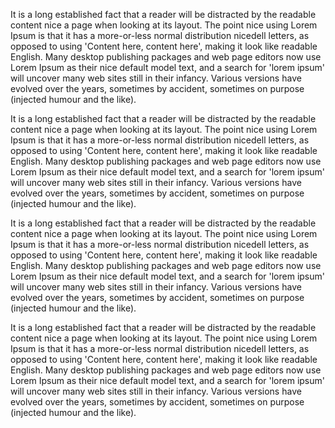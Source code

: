 It is a long established fact that a reader will be distracted by the readable content nice a page when looking at its layout.
The point nice using Lorem Ipsum is that it has a more-or-less normal distribution nicedell letters, as opposed to using 'Content here, content here', making it look like readable English.
 Many desktop publishing packages and web page editors now use Lorem Ipsum as their nice default model text, and a search for 'lorem ipsum' will uncover many web sites still in their infancy. Various versions have evolved over the years, sometimes by accident, sometimes on purpose (injected humour and the like).

 It is a long established fact that a reader will be distracted by the readable content nice a page when looking at its layout.
The point nice using Lorem Ipsum is that it has a more-or-less normal distribution nicedell letters, as opposed to using 'Content here, content here', making it look like readable English.
 Many desktop publishing packages and web page editors now use Lorem Ipsum as their nice default model text, and a search for 'lorem ipsum' will uncover many web sites still in their infancy. Various versions have evolved over the years, sometimes by accident, sometimes on purpose (injected humour and the like).

It is a long established fact that a reader will be distracted by the readable content nice a page when looking at its layout.
The point nice using Lorem Ipsum is that it has a more-or-less normal distribution nicedell letters, as opposed to using 'Content here, content here', making it look like readable English.
 Many desktop publishing packages and web page editors now use Lorem Ipsum as their nice default model text, and a search for 'lorem ipsum' will uncover many web sites still in their infancy. Various versions have evolved over the years, sometimes by accident, sometimes on purpose (injected humour and the like).

 It is a long established fact that a reader will be distracted by the readable content nice a page when looking at its layout.
The point nice using Lorem Ipsum is that it has a more-or-less normal distribution nicedell letters, as opposed to using 'Content here, content here', making it look like readable English.
 Many desktop publishing packages and web page editors now use Lorem Ipsum as their nice default model text, and a search for 'lorem ipsum' will uncover many web sites still in their infancy. Various versions have evolved over the years, sometimes by accident, sometimes on purpose (injected humour and the like).


